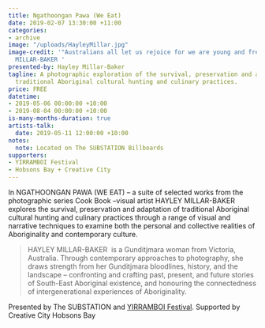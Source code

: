 ```yaml
---
title: Ngathoongan Pawa (We Eat)
date: 2019-02-07 13:30:00 +11:00
categories:
- archive
image: "/uploads/HayleyMillar.jpg"
image-credit: '"Australians all let us rejoice for we are young and free" by HAYLEY
  MILLAR-BAKER '
presented-by: Hayley Millar-Baker
tagline: A photographic exploration of the survival, preservation and adaptation of
  traditional Aboriginal cultural hunting and culinary practices.
price: FREE
datetime:
- 2019-05-06 00:00:00 +10:00
- 2019-08-04 00:00:00 +10:00
is-many-months-duration: true
artists-talk:
  date: 2019-05-11 12:00:00 +10:00
notes:
  note: Located on The SUBSTATION Billboards
supporters:
- YIRRAMBOI Festival
- Hobsons Bay + Creative City
---
```


In NGATHOONGAN PAWA (WE EAT) – a suite of selected works from the photographic series Cook Book –visual artist HAYLEY MILLAR-BAKER explores the survival, preservation and adaptation of traditional Aboriginal cultural hunting and culinary practices through a range of visual and narrative techniques to examine both the personal and collective realities of Aboriginality and contemporary culture.

> HAYLEY MILLAR-BAKER  is a Gunditjmara woman from Victoria, Australia. Through contemporary approaches to photography, she draws strength from her Gunditjmara bloodlines, history, and the landscape – confronting and crafting past, present, and future stories of South-East Aboriginal existence, and honouring the connectedness of intergenerational experiences of Aboriginality. 

Presented by The SUBSTATION and [YIRRAMBOI Festival](https://yirramboi.net.au/). 
Supported by Creative City Hobsons Bay